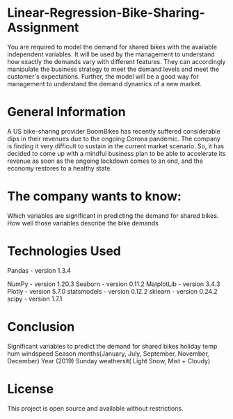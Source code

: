 # Linear-Regression-Bike-Sharing-Assignment

You are required to model the demand for shared bikes with the available independent variables. It will be used by the management to understand how exactly the demands vary with different features. They can accordingly manipulate the business strategy to meet the demand levels and meet the customer's expectations. Further, the model will be a good way for management to understand the demand dynamics of a new market.

# General Information

A US bike-sharing provider BoomBikes has recently suffered considerable dips in their revenues due to the ongoing Corona pandemic. The company is finding it very difficult to sustain in the current market scenario. So, it has decided to come up with a mindful business plan to be able to accelerate its revenue as soon as the ongoing lockdown comes to an end, and the economy restores to a healthy state.

# The company wants to know:
Which variables are significant in predicting the demand for shared bikes.
How well those variables describe the bike demands

# Technologies Used

Pandas - version 1.3.4

NumPy - version 1.20.3
Seaborn - version 0.11.2
MatplotLib - version 3.4.3
Plotly - version 5.7.0
statsmodels - version 0.12.2
sklearn - version 0.24.2
scipy - version 1.7.1

# Conclusion

Significant variables to predict the demand for shared bikes
holiday
temp
hum
windspeed
Season
months(January, July, September, November, December)
Year (2019)
Sunday
weathersit( Light Snow, Mist + Cloudy)

# License
This project is open source and available without restrictions.
